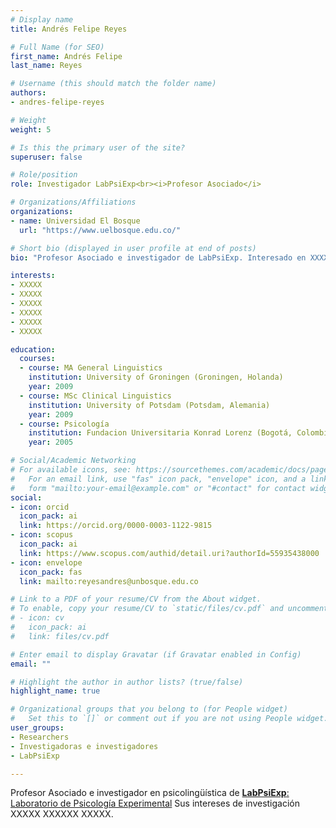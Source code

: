 ```yaml
---
# Display name
title: Andrés Felipe Reyes

# Full Name (for SEO)
first_name: Andrés Felipe
last_name: Reyes

# Username (this should match the folder name)
authors:
- andres-felipe-reyes

# Weight
weight: 5

# Is this the primary user of the site?
superuser: false

# Role/position
role: Investigador LabPsiExp<br><i>Profesor Asociado</i>

# Organizations/Affiliations
organizations:
- name: Universidad El Bosque
  url: "https://www.uelbosque.edu.co/"

# Short bio (displayed in user profile at end of posts)
bio: "Profesor Asociado e investigador de LabPsiExp. Interesado en XXXX"

interests:
- XXXXX
- XXXXX
- XXXXX
- XXXXX
- XXXXX
- XXXXX

education:
  courses:
  - course: MA General Linguistics
    institution: University of Groningen (Groningen, Holanda)
    year: 2009
  - course: MSc Clinical Linguistics
    institution: University of Potsdam (Potsdam, Alemania)
    year: 2009
  - course: Psicología
    institution: Fundacion Universitaria Konrad Lorenz (Bogotá, Colombia)
    year: 2005

# Social/Academic Networking
# For available icons, see: https://sourcethemes.com/academic/docs/page-builder/#icons
#   For an email link, use "fas" icon pack, "envelope" icon, and a link in the
#   form "mailto:your-email@example.com" or "#contact" for contact widget.
social:
- icon: orcid
  icon_pack: ai
  link: https://orcid.org/0000-0003-1122-9815
- icon: scopus
  icon_pack: ai
  link: https://www.scopus.com/authid/detail.uri?authorId=55935438000
- icon: envelope
  icon_pack: fas
  link: mailto:reyesandres@unbosque.edu.co

# Link to a PDF of your resume/CV from the About widget.
# To enable, copy your resume/CV to `static/files/cv.pdf` and uncomment the lines below.
# - icon: cv
#   icon_pack: ai
#   link: files/cv.pdf

# Enter email to display Gravatar (if Gravatar enabled in Config)
email: ""

# Highlight the author in author lists? (true/false)
highlight_name: true

# Organizational groups that you belong to (for People widget)
#   Set this to `[]` or comment out if you are not using People widget.
user_groups:
- Researchers
- Investigadoras e investigadores
- LabPsiExp

---
```


Profesor Asociado e investigador en psicolingüística de [**LabPsiExp**: Laboratorio de Psicología Experimental](../../labpsiexp/) Sus intereses de investigación XXXXX XXXXXX XXXXX.
